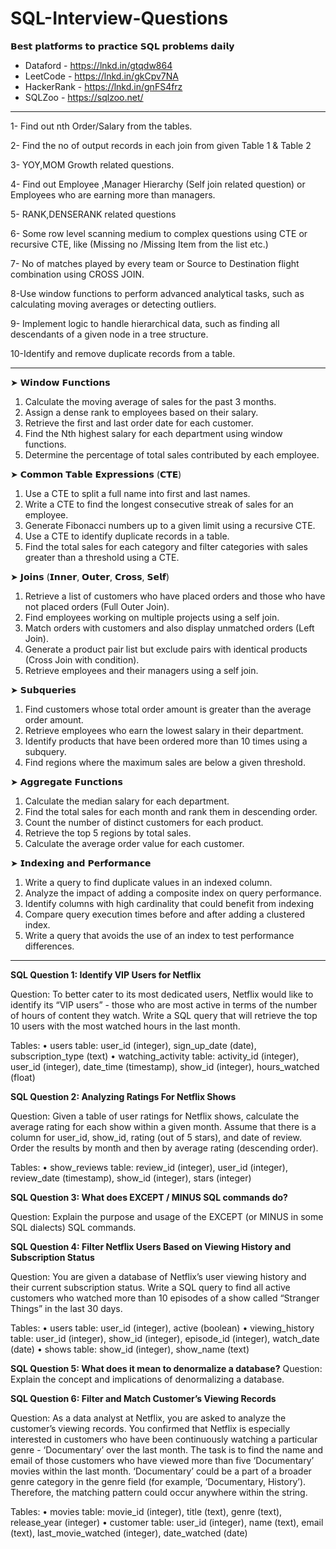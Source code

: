 # SQL-Interview-Questions

𝗕𝗲𝘀𝘁 𝗽𝗹𝗮𝘁𝗳𝗼𝗿𝗺𝘀 𝘁𝗼 𝗽𝗿𝗮𝗰𝘁𝗶𝗰𝗲 𝗦𝗤𝗟 𝗽𝗿𝗼𝗯𝗹𝗲𝗺𝘀 𝗱𝗮𝗶𝗹𝘆

- Dataford - https://lnkd.in/gtqdw864
- LeetCode - https://lnkd.in/gkCpv7NA
- HackerRank - https://lnkd.in/gnFS4frz
- SQLZoo - https://sqlzoo.net/
__________________________________________________________________________________________________________________________

1- Find out nth Order/Salary from the tables.

2- Find the no of output records in each join from given Table 1 & Table 2

3- YOY,MOM Growth related questions.

4- Find out Employee ,Manager Hierarchy (Self join related question) or Employees who are earning more than managers.

5- RANK,DENSERANK related questions

6- Some row level scanning medium to complex questions using CTE or recursive CTE, like (Missing no /Missing Item from the list etc.)

7- No of matches played by every team or Source to Destination flight combination using CROSS JOIN.

8-Use window functions to perform advanced analytical tasks, such as calculating moving averages or detecting outliers.

9- Implement logic to handle hierarchical data, such as finding all descendants of a given node in a tree structure.

10-Identify and remove duplicate records from a table.
_________________________________________________________________________________________________

➤ 𝗪𝗶𝗻𝗱𝗼𝘄 𝗙𝘂𝗻𝗰𝘁𝗶𝗼𝗻𝘀

1. Calculate the moving average of sales for the past 3 months.
2. Assign a dense rank to employees based on their salary.
3. Retrieve the first and last order date for each customer.
4. Find the Nth highest salary for each department using window functions.
5. Determine the percentage of total sales contributed by each employee.

➤ 𝗖𝗼𝗺𝗺𝗼𝗻 𝗧𝗮𝗯𝗹𝗲 𝗘𝘅𝗽𝗿𝗲𝘀𝘀𝗶𝗼𝗻𝘀 (𝗖𝗧𝗘)

1. Use a CTE to split a full name into first and last names.
2. Write a CTE to find the longest consecutive streak of sales for an employee.
3. Generate Fibonacci numbers up to a given limit using a recursive CTE.
4. Use a CTE to identify duplicate records in a table.
5. Find the total sales for each category and filter categories with sales greater than a threshold using a CTE.

➤ 𝗝𝗼𝗶𝗻𝘀 (𝗜𝗻𝗻𝗲𝗿, 𝗢𝘂𝘁𝗲𝗿, 𝗖𝗿𝗼𝘀𝘀, 𝗦𝗲𝗹𝗳)

1. Retrieve a list of customers who have placed orders and those who have not placed orders (Full Outer Join).
2. Find employees working on multiple projects using a self join.
3. Match orders with customers and also display unmatched orders (Left Join).
4. Generate a product pair list but exclude pairs with identical products (Cross Join with condition).
5. Retrieve employees and their managers using a self join.

➤ 𝗦𝘂𝗯𝗾𝘂𝗲𝗿𝗶𝗲𝘀

1. Find customers whose total order amount is greater than the average order amount.
2. Retrieve employees who earn the lowest salary in their department.
3. Identify products that have been ordered more than 10 times using a subquery.
4. Find regions where the maximum sales are below a given threshold.

➤ 𝗔𝗴𝗴𝗿𝗲𝗴𝗮𝘁𝗲 𝗙𝘂𝗻𝗰𝘁𝗶𝗼𝗻𝘀

1. Calculate the median salary for each department.
2. Find the total sales for each month and rank them in descending order.
3. Count the number of distinct customers for each product.
4. Retrieve the top 5 regions by total sales.
5. Calculate the average order value for each customer.

➤ 𝗜𝗻𝗱𝗲𝘅𝗶𝗻𝗴 𝗮𝗻𝗱 𝗣𝗲𝗿𝗳𝗼𝗿𝗺𝗮𝗻𝗰𝗲

1. Write a query to find duplicate values in an indexed column.
2. Analyze the impact of adding a composite index on query performance.
3. Identify columns with high cardinality that could benefit from indexing
4. Compare query execution times before and after adding a clustered index.
5. Write a query that avoids the use of an index to test performance differences.

________________________________________________________________________________________________________________________

**SQL Question 1: Identify VIP Users for Netflix**

Question: To better cater to its most dedicated users, Netflix would like to identify its “VIP users” - those who are most active in terms of the number of hours of content they watch. Write a SQL query that will retrieve the top 10 users with the most watched hours in the last month.

Tables:
• users table: user_id (integer), sign_up_date (date), subscription_type (text)
• watching_activity table: activity_id (integer), user_id (integer), date_time (timestamp), show_id (integer), hours_watched (float)

**SQL Question 2: Analyzing Ratings For Netflix Shows**

Question: Given a table of user ratings for Netflix shows, calculate the average rating for each show within a given month. Assume that there is a column for user_id, show_id, rating (out of 5 stars), and date of review. Order the results by month and then by average rating (descending order).

Tables:
• show_reviews table: review_id (integer), user_id (integer), review_date (timestamp), show_id (integer), stars (integer)

**SQL Question 3: What does EXCEPT / MINUS SQL commands do?**

Question: Explain the purpose and usage of the EXCEPT (or MINUS in some SQL dialects) SQL commands.

**SQL Question 4: Filter Netflix Users Based on Viewing History and Subscription Status**

Question: You are given a database of Netflix’s user viewing history and their current subscription status. Write a SQL query to find all active customers who watched more than 10 episodes of a show called “Stranger Things” in the last 30 days.

Tables:
• users table: user_id (integer), active (boolean)
• viewing_history table: user_id (integer), show_id (integer), episode_id (integer), watch_date (date)
• shows table: show_id (integer), show_name (text)

**SQL Question 5: What does it mean to denormalize a database?**
Question: Explain the concept and implications of denormalizing a database.

**SQL Question 6: Filter and Match Customer’s Viewing Records**

Question: As a data analyst at Netflix, you are asked to analyze the customer’s viewing records. You confirmed that Netflix is especially interested in customers who have been continuously watching a particular genre - ‘Documentary’ over the last month. The task is to find the name and email of those customers who have viewed more than five ‘Documentary’ movies within the last month. ‘Documentary’ could be a part of a broader genre category in the genre field (for example, ‘Documentary, History’). Therefore, the matching pattern could occur anywhere within the string.

Tables:
• movies table: movie_id (integer), title (text), genre (text), release_year (integer)
• customer table: user_id (integer), name (text), email (text), last_movie_watched (integer), date_watched (date)


